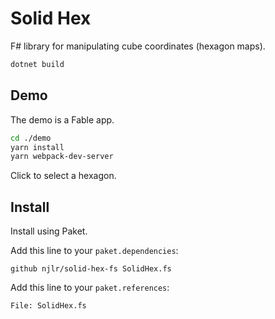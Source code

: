 # Solid Hex

F# library for manipulating cube coordinates (hexagon maps).

```bash
dotnet build
```

## Demo

The demo is a Fable app.

```bash
cd ./demo
yarn install
yarn webpack-dev-server
```

Click to select a hexagon.

## Install

Install using Paket. 

Add this line to your `paket.dependencies`:

```
github njlr/solid-hex-fs SolidHex.fs
```

Add this line to your `paket.references`:

```
File: SolidHex.fs
```
